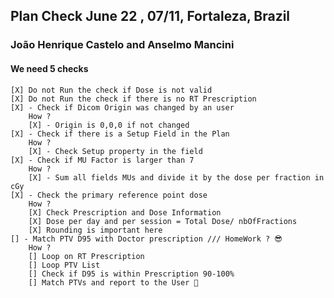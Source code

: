 ﻿## Plan Check June 22 , 07/11, Fortaleza, Brazil 

### João Henrique Castelo and Anselmo Mancini 

#### We need 5 checks

	[X] Do not Run the check if Dose is not valid
	[X] Do not Run the check if there is no RT Prescription
	[X] - Check if Dicom Origin was changed by an user
		How ? 
		[X] - Origin is 0,0,0 if not changed
	[X] - Check if there is a Setup Field in the Plan
		How ?
		[X] - Check Setup property in the field
	[X] - Check if MU Factor is larger than 7
		How ?
		[X] - Sum all fields MUs and divide it by the dose per fraction in cGy
	[X] - Check the primary reference point dose 
		How ?
		[X] Check Prescription and Dose Information
		[X] Dose per day and per session = Total Dose/ nbOfFractions
		[X] Rounding is important here
	[] - Match PTV D95 with Doctor prescription /// HomeWork ? 😎
		How ?
		[] Loop on RT Prescription
		[] Loop PTV List
		[] Check if D95 is within Prescription 90-100% 
		[] Match PTVs and report to the User 🚀

